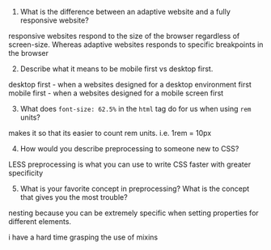 1. What is the difference between an adaptive website and a fully responsive website?

responsive websites respond to the size of the browser regardless of screen-size. Whereas adaptive websites responds to specific breakpoints in the browser

2. Describe what it means to be mobile first vs desktop first.

desktop first - when a websites designed for a desktop environment first
mobile first - when a websites designed for a mobile screen first

3. What does `font-size: 62.5%` in the `html` tag do for us when using `rem` units?

makes it so that its easier to count rem units. i.e. 1rem = 10px

4. How would you describe preprocessing to someone new to CSS?

LESS preprocessing is what you can use to write CSS faster with greater specificity

5. What is your favorite concept in preprocessing? What is the concept that gives you the most trouble?

nesting because you can be extremely specific when setting properties for different elements.

i have a hard time grasping the use of mixins 

